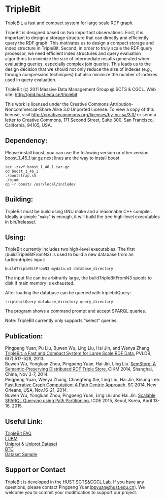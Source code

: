 # TripleBit
TripleBit, a fast and compact system for large scale RDF graph. 

TripeBit is designed based on two important observations. First, it is important to design a storage structure that can directly and efficiently query the RDF graph. This motivates us to design a compact storage and index structure in TripleBit. Second, in order to truly scale the RDF query processor, we need efficient index structures and query evaluation algorithms to minimize the size of intermediate results generated when evaluating queries, especially complex join queries. This leads us to the design decision that we should not only reduce the size of indexes (e.g., through compression techniques) but also minimize the number of indexes used in query evaluation.


TripleBit
(c) 2011 Massive Data Management Group @ SCTS & CGCL. 
	Web site: http://grid.hust.edu.cn/triplebit

This work is licensed under the Creative Commons
Attribution-Noncommercial-Share Alike 3.0 Unported License. To view a copy
of this license, visit http://creativecommons.org/licenses/by-nc-sa/3.0/
or send a letter to Creative Commons, 171 Second Street, Suite 300,
San Francisco, California, 94105, USA.


Dependency:
-----------
Please install boost, you can use the following version or other version. [boost_1_46_1.tar.gz](http://grid.hust.edu.cn/triplebit/boost_1_46_1.tar.gz) next lines are the way to install boost<br>

`tar -zxvf boost_1_46_1.tar.gz`<br>
`cd boost_1_46_1` <br>
`./bootstrap.sh` <br>
`./bjam` <br>
`cp -r boost/ /usr/local/include/` <br>

Building:
---------

TripleBit must be build using GNU make and a reasonable C++ compiler. Ideally a simple  "`make`" is enough, it will build the tree high-level executables in bin/lrelease/.


Using:
------

TripleBit currently includes two high-level executables. The first (buildTripleBitFromN3)
is used to build a new database from an turtle/ntriples input: <br>

   `buildTripleBitFromN3 mydata.n3 database_directory`

The input file can be arbitrarily large, the buildTripleBitFromN3 spools to disk if
main memory is exhausted.<br>

After loading the database can be queried with triplebitQuery: <br>

   `triplebitQuery database_directory query_directory`

The program shows a command prompt and accept SPARQL queries.<br>

Note: TripleBit currently only supports "select" queries.



Publication:
------

Pingpeng Yuan, Pu Liu, Buwen Wu, Ling Liu, Hai Jin, and Wenya Zhang. [TripleBit: a Fast and Compact System for Large Scale RDF Data.](http://grid.hust.edu.cn/triplebit/TripleBit_VLDB2013.pdf) PVLDB, 6(7):517-528, 2013.<br>
Buwen Wu, Yongluan Zhou, Pingpeng Yuan, Hai Jin, Ling Liu. [SemStore: A Semantic-Preserving Distributed RDF Triple Store.](http://grid.hust.edu.cn/triplebit/SemStore_CIKM2014.pdf) CIKM 2014, Shanghai, China, Nov 3-7, 2014.<br>
Pingpeng Yuan, Wenya Zhang, Changfeng Xie, Ling Liu, Hai Jin, Kisung Lee. [Fast Iterative Graph Computation: A Path Centric Approach.](http://grid.hust.edu.cn/triplebit/PathGraph_SC2014.pdf) SC 2014, New Orleans, USA, Nov.16-21, 2014.<br>
Buwen Wu, Yongluan Zhou, Pingpeng Yuan, Ling Liu and Hai Jin. [Scalable SPARQL Querying using Path Partitioning.](http://grid.hust.edu.cn/triplebit/icde2015-Wu.pdf) ICDE 2015, Seoul, Korea, April 13-16, 2015.<br>



Useful Link:
------
[TripleBit FAQ](http://grid.hust.edu.cn/triplebit/faq.html)<br>
[LUBM](http://swat.cse.lehigh.edu/projects/lubm/)<br>
[Uniprot](http://www.uniprot.org/) & [Uniprot Dataset](ftp://ftp.uniprot.org/pub/databases/uniprot/current_release/rdf/)<br>
[BTC](http://km.aifb.kit.edu/projects/btc-2012/)<br>
[Dataset Sample](http://grid.hust.edu.cn/triplebit/examples.tar.gz)<br>



Support or Contact
------
TripleBit is developed in the [HUST SCTS&CGCL Lab](http://grid.hust.edu.cn/). If you have any questions, please contact Pingpeng Yuan(ppyuan@hust.edu.cn). We welcome you to commit your modification to support our project.
